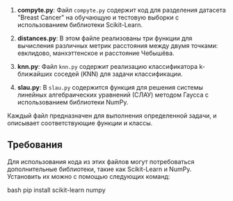 1. **compyte.py**: Файл `compyte.py` содержит код для разделения датасета "Breast Cancer" на обучающую и тестовую выборки с использованием библиотеки Scikit-Learn.

2. **distances.py**: В этом файле реализованы три функции для вычисления различных метрик расстояния между двумя точками: евклидово, манхэттенское и расстояние Чебышёва.

3. **knn.py**: Файл `knn.py` содержит реализацию классификатора k-ближайших соседей (KNN) для задачи классификации.

4. **slau.py**: В `slau.py` содержится функция для решения системы линейных алгебраических уравнений (СЛАУ) методом Гаусса с использованием библиотеки NumPy.

Каждый файл предназначен для выполнения определенной задачи, и описывает соответствующие функции и классы.

## Требования

Для использования кода из этих файлов могут потребоваться дополнительные библиотеки, такие как Scikit-Learn и NumPy. Установить их можно с помощью следующих команд:

bash
pip install scikit-learn numpy




 
